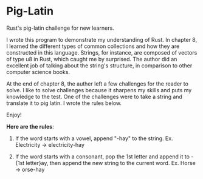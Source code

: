 # Pig-Latin
Rust's pig-latin challenge for new learners.

I wrote this program to demonstrate my understanding of Rust. In chapter 8, I learned the different types of common collections and how they are constructed in this language. Strings, for instance, are composed of vectors of type u8 in Rust, which caught me by surprised. The author did an excellent job of talking about the string's structure, in comparison to other computer science books.

At the end of chapter 8, the auther left a few challenges for the reader to solve. I like to solve challenges because it sharpens my skills and puts my knowledge to the test. One of the challenges were to take a string and translate it to pig latin. I wrote the rules below. 

Enjoy!

**Here are the rules**:

1. If the word starts with a vowel, append "-hay" to the string.
  Ex. Electricity -> electricity-hay
  
2. If the word starts with a consonant, pop the 1st letter and append it to -{1st letter}ay, then append the new string to the current word.
  Ex. Horse -> orse-hay
